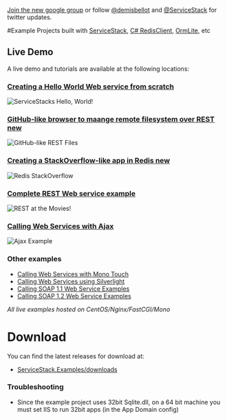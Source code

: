 [Join the new google group](http://groups.google.com/group/servicestack) or
follow [@demisbellot](http://twitter.com/demisbellot) and [@ServiceStack](http://twitter.com/servicestack)
for twitter updates.

#Example Projects built with [ServiceStack](https://github.com/ServiceStack/ServiceStack), [C# RedisClient](https://github.com/ServiceStack/ServiceStack.Redis), [OrmLite](https://github.com/ServiceStack/ServiceStack.OrmLite), etc

## Live Demo

A live demo and tutorials are available at the following locations:

### [Creating a Hello World Web service from scratch](http://servicestack.net/ServiceStack.Hello/)
![ServiceStacks Hello, World!](http://servicestack.net/showcase/img/hello-400x350.png)

### [GitHub-like browser to maange remote filesystem over REST **new**](http://servicestack.net/RestFiles/)
![GitHub-like REST Files](http://servicestack.net/showcase/img/restfiles-400x350.png)

### [Creating a StackOverflow-like app in Redis **new**](http://servicestack.net/RedisStackOverflow/)
![Redis StackOverflow](http://servicestack.net/showcase/img/redisstackoverflow-400x350.png)

### [Complete REST Web service example](http://servicestack.net/ServiceStack.MovieRest/)
![REST at the Movies!](http://servicestack.net/showcase/img/movierest-400x350.png)

### [Calling Web Services with Ajax](http://servicestack.net/ServiceStack.Examples.Clients/Default.htm)
![Ajax Example](http://servicestack.net/showcase/img/ajaxexample-400x350.png)

### Other examples
* [Calling Web Services with Mono Touch](http://www.servicestack.net/monotouch/remote-info/)
* [Calling Web Services using Silverlight](http://servicestack.net/ServiceStack.Examples.Clients/Silverlight.htm)
* [Calling SOAP 1.1 Web Service Examples](http://servicestack.net/ServiceStack.Examples.Clients/Soap11.aspx)
* [Calling SOAP 1.2 Web Service Examples](http://servicestack.net/ServiceStack.Examples.Clients/Soap12.aspx)

_All live examples hosted on CentOS/Nginx/FastCGI/Mono_

# Download

You can find the latest releases for download at:

* [ServiceStack.Examples/downloads](https://github.com/ServiceStack/ServiceStack.Examples/downloads)


### Troubleshooting

- Since the example project uses 32bit Sqlite.dll, on a 64 bit machine you must set IIS to run 32bit apps (in the App Domain config)

